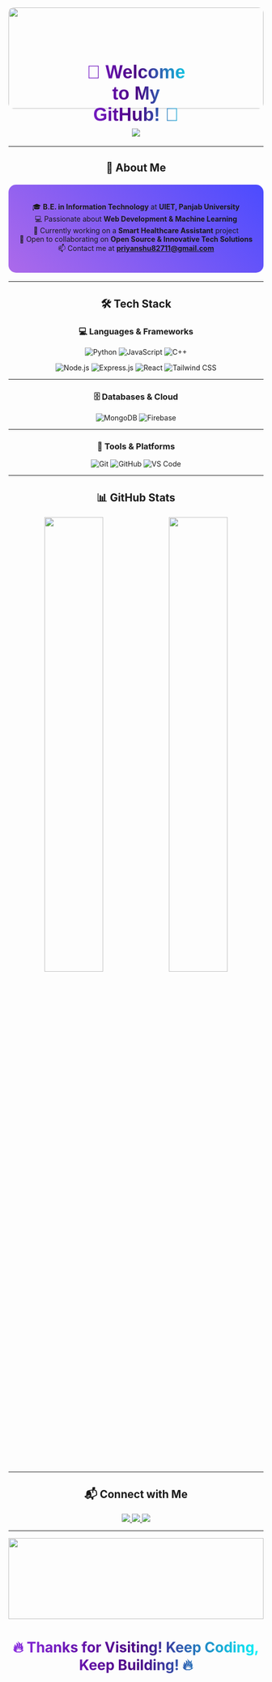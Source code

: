 <!-- 🔥 Animated Header with Aizen GIF -->
<div align="center" style="width: 100%; position: relative;">
  <!-- Background GIF -->
  <img src="https://media.tenor.com/2M6V2hTXfR8AAAAC/aizen.gif" width="100%" height="200px" style="object-fit: cover; border-radius: 10px;">
  
  <!-- Welcome Message -->
  <h1 style="position: absolute; top: 60%; left: 50%; transform: translate(-50%, -50%);
             font-family: 'Orbitron', sans-serif; font-size: 36px; font-weight: bold;
             background: linear-gradient(to right, #8A2BE2, #4B0082, #00FFFF); 
             -webkit-background-clip: text; color: transparent; padding: 10px 20px;">
    🚀 Welcome to My GitHub! 🚀
  </h1>
</div>

<!-- ✨ Smooth Typing Effect with Deletion & Looping -->
<div align="center">
  <h1>
    <img src="https://readme-typing-svg.herokuapp.com?font=Orbitron&size=30&duration=2000&pause=1000&color=8A2BE2&center=true&vCenter=true&multiline=true&width=500&lines=Priyanshu+Anand;_+_+_+_+_+_+_+_+_+_+_+;Web+Developer;_+_+_+_+_+_+_+_+_+_+_+;AI%2FML+Enthusiast;_+_+_+_+_+_+_+_+_+_+_+;Priyanshu+Anand" />
  </h1>
</div>

---

<!-- 🚀 About Me Section with Purple-Blue Background -->
<h2 align="center">🚀 About Me</h2>
<div align="center">
  <img src="https://media.giphy.com/media/h8nXhJ9TfRuwzZYg5E/giphy.gif" width="100%" height="3px">
</div>
<div align="center" style="background: linear-gradient(45deg, rgba(138,43,226,0.7), rgba(0,0,255,0.7)); padding: 20px; border-radius: 15px;">
  
🎓 **B.E. in Information Technology** at **UIET, Panjab University**  
💻 Passionate about **Web Development & Machine Learning**  
🔭 Currently working on a **Smart Healthcare Assistant** project  
👯 Open to collaborating on **Open Source & Innovative Tech Solutions**  
📫 Contact me at **priyanshu82711@gmail.com**  

</div>
<div align="center">
  <img src="https://media.giphy.com/media/h8nXhJ9TfRuwzZYg5E/giphy.gif" width="100%" height="3px">
</div>

---

<!-- 🛠️ Tech Stack - Fully Centered -->
<h2 align="center">🛠️ Tech Stack</h2>
<div align="center">
  
### 💻 Languages & Frameworks  
![Python](https://img.shields.io/badge/Python-FFD43B?style=for-the-badge&logo=python&logoColor=black)
![JavaScript](https://img.shields.io/badge/JavaScript-F7DF1E?style=for-the-badge&logo=javascript&logoColor=black)
![C++](https://img.shields.io/badge/C++-00599C?style=for-the-badge&logo=c%2B%2B&logoColor=white)

![Node.js](https://img.shields.io/badge/Node.js-339933?style=for-the-badge&logo=node.js&logoColor=white)
![Express.js](https://img.shields.io/badge/Express.js-404D59?style=for-the-badge&logo=express&logoColor=white)
![React](https://img.shields.io/badge/React-61DAFB?style=for-the-badge&logo=react&logoColor=black)
![Tailwind CSS](https://img.shields.io/badge/Tailwind_CSS-38B2AC?style=for-the-badge&logo=tailwind-css&logoColor=white)

---

### 🗄️ Databases & Cloud  
![MongoDB](https://img.shields.io/badge/MongoDB-4DB33D?style=for-the-badge&logo=mongodb&logoColor=white)
![Firebase](https://img.shields.io/badge/Firebase-FFCA28?style=for-the-badge&logo=firebase&logoColor=black)

---

### 🔧 Tools & Platforms  
![Git](https://img.shields.io/badge/Git-F05032?style=for-the-badge&logo=git&logoColor=white)
![GitHub](https://img.shields.io/badge/GitHub-181717?style=for-the-badge&logo=github&logoColor=white)
![VS Code](https://img.shields.io/badge/VS%20Code-007ACC?style=for-the-badge&logo=visual-studio-code&logoColor=white)
  
</div>

---

<!-- 📊 GitHub Stats - Fully Centered -->
<h2 align="center">📊 GitHub Stats</h2>
<p align="center">
  <img width="48%" src="https://github-readme-stats.vercel.app/api?username=priyans11&show_icons=true&theme=radical" />
  <img width="48%" src="https://github-readme-streak-stats.herokuapp.com/?user=priyans11&theme=radical" />
</p>

---

<!-- 📬 Connect With Me - Fully Centered -->
<h2 align="center">📬 Connect with Me</h2>
<p align="center">
  <a href="https://www.linkedin.com/in/conquest-X1">
    <img src="https://img.shields.io/badge/LinkedIn-0077B5?style=for-the-badge&logo=linkedin&logoColor=white">
  </a>
  <a href="https://x.com/Priyans_exe">
    <img src="https://img.shields.io/badge/Twitter-1DA1F2?style=for-the-badge&logo=twitter&logoColor=white">
  </a>
  <a href="#">
    <img src="https://img.shields.io/badge/Portfolio-FF7139?style=for-the-badge&logo=google-chrome&logoColor=white">
  </a>
</p>

---

<!-- 🔥 Fully Centered Animated Footer -->
<div align="center" width="100%">
  <p>
    <img src="https://media.giphy.com/media/3ov9jNziFTMfzSumAw/giphy.gif" width="100%" height="160px">
  </p>

  <h1 style="font-size: 28px; font-weight: bold; background: linear-gradient(to right, #8A2BE2, #4B0082, #00FFFF); -webkit-background-clip: text; color: transparent;">
    🔥 Thanks for Visiting! Keep Coding, Keep Building! 🔥
  </h1>

  <p>
    <img src="https://media.giphy.com/media/xT0xeJpnrWC4XWblEk/giphy.gif" width="100%" height="3px">
  </p>
</div>
